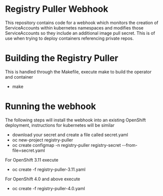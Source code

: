# Registry Puller Webhook

This repository contains code for a webhook which monitors the creation of ServiceAccounts within kubernetes namespaces and modifies those ServiceAccounts so they include an additional image pull secret.  This is of use when trying to deploy containers referencing private repos.

# Building the Registry Puller

This is handled through the Makefile, execute make to build the operator and container

* make

# Running the webhook

The following steps will install the webhook into an existing OpenShift deployment, instructions for kubernetes will be similar

* download your secret and create a file called secret.yaml
* oc new-project registry-puller
* oc create configmap -n registry-puller registry-secret --from-file=secret.yaml

For OpenShift 3.11 execute

* oc create -f registry-puller-3.11.yaml

For OpenShift 4.0 and above execute

* oc create -f registry-puller-4.0.yaml
